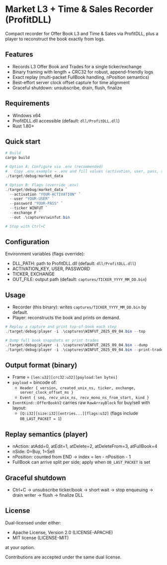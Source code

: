 # Market L3 + Time & Sales Recorder (ProfitDLL)

Compact recorder for Offer Book L3 and Time & Sales via ProfitDLL, plus a player to reconstruct the book exactly from logs.

## Features

- Records L3 Offer Book and Trades for a single ticker/exchange
- Binary framing with length + CRC32 for robust, append-friendly logs
- Exact replay (multi-packet FullBook handling, nPosition semantics)
- Best-effort server clock offset capture for time alignment
- Graceful shutdown: unsubscribe, drain, flush, finalize

## Requirements

- Windows x64
- ProfitDLL.dll accessible (default: `dll/ProfitDLL.dll`)
- Rust 1.80+

## Quick start

```powershell
# Build
cargo build

# Option A: Configure via .env (recommended)
#   Copy .env.example → .env and fill values (activation, user, pass, ticker, exchange)
./target/debug/market_data

# Option B: Flags (override .env)
./target/debug/market_data `
  --activation "YOUR-ACTIVATION" `
  --user "YOUR-USER" `
  --password "YOUR-PASS" `
  --ticker WINFUT `
  --exchange F `
  --out .\captures\winfut.bin

# Stop with Ctrl+C
```

## Configuration

Environment variables (flags override):

- DLL_PATH: path to ProfitDLL.dll (default: `dll/ProfitDLL.dll`)
- ACTIVATION_KEY, USER, PASSWORD
- TICKER, EXCHANGE
- OUT_FILE: output path (default: `captures/TICKER_YYYY_MM_DD.bin`)

## Usage

- Recorder (this binary): writes `captures/TICKER_YYYY_MM_DD.bin` by default.
- Player: reconstructs the book and prints on demand.

```powershell
# Replay a capture and print top-of-book each step
./target/debug/player -i .\captures\WINFUT_2025_09_04.bin --top

# Dump full book snapshots or print trades
./target/debug/player -i .\captures\WINFUT_2025_09_04.bin --dump
./target/debug/player -i .\captures\WINFUT_2025_09_04.bin --print-trades
```

## Output format (binary)

- Frame = `[len:u32][crc32:u32][payload:len bytes]`
- `payload` = bincode of:
  - `Header { version, created_unix_ns, ticker, exchange, server_clock_offset_ms }`
  - `Event { seq, recv_unix_ns, recv_mono_ns_from_start, kind }`
- `EventKind::OfferBookV2` carries raw `RawArrayBlock` for buy/sell with layout:
  - `[Q:i32][size:i32][entries...][flags:u32]` (flags include `OB_LAST_PACKET = 1`)

## Replay semantics (player)

- nAction: atAdd=0, atEdit=1, atDelete=2, atDeleteFrom=3, atFullBook=4
- nSide: 0=Buy, 1=Sell
- nPosition: counted from END → index = len - nPosition - 1
- FullBook can arrive split per side; apply when `OB_LAST_PACKET` is set

## Graceful shutdown

- Ctrl+C → unsubscribe ticker/book → short wait → stop enqueuing → drain writer → flush → finalize DLL

## License

Dual-licensed under either:

- Apache License, Version 2.0 (LICENSE-APACHE)
- MIT license (LICENSE-MIT)

at your option.

Contributions are accepted under the same dual license.
